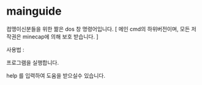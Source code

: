 # mainguide
컴맹이신분들을 위한 짦은 dos 창 명령어입니다. [ 메인 cmd의 하위버전이며, 모든 저작권은 minecap에 의해 보호 받습니다. ] 



사용법 :

프로그램을 실행합니다.


help 를 입력하여 도움을 받으실수 있습니다.


